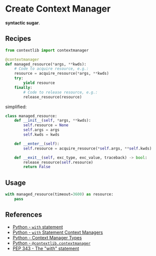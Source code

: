 # Create Context Manager

**syntactic sugar**.

## Recipes

```python
from contextlib import contextmanager

@contextmanager
def managed_resource(*args, **kwds):
    # Code to acquire resource, e.g.:
    resource = acquire_resource(*args, **kwds)
    try:
        yield resource
    finally:
        # Code to release resource, e.g.:
        release_resource(resource)
```

simplified:

```python
class managed_resource:
    def __init__(self, *args, **kwds):
        self.resource = None
        self.args = args
        self.kwds = kwds

    def __enter__(self):
        self.resource = acquire_resource(*self.args, **self.kwds)

    def __exit__(self, exc_type, exc_value, traceback) -> bool:
        release_resource(self.resource)
        return False
```

## Usage

```python
with managed_resource(timeout=3600) as resource:
    pass
```

## References

- [Python - `with` statement](https://docs.python.org/3/reference/compound_stmts.html#the-with-statement)
- [Python - `with` Statement Context Managers](https://docs.python.org/3/reference/datamodel.html#context-managers)
- [Python - Context Manager Types](https://docs.python.org/3/library/stdtypes.html#typecontextmanager)
- [Python - `@contextlib.contextmanager`](https://docs.python.org/3/library/contextlib.html#contextlib.contextmanager)
- [PEP 343 - The "with" statement](https://peps.python.org/pep-0343/)

